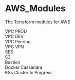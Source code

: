# AWS_Modules
The Terraform modules for AWS

VPC PROD<br />
VPC DEV<br />
VPC Peering<br />
VPC VPN<br />
SES<br />
S3<br />
Bastion<br />
Docker Cassandra<br />
K8s Cluster In Progress<br />